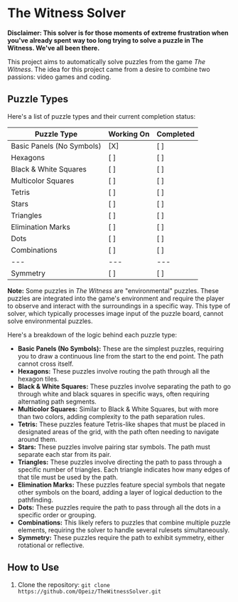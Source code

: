 # The Witness Solver

**Disclaimer:  This solver is for those moments of extreme frustration when you've already spent way too long trying to solve a puzzle in The Witness.  We've all been there.**

This project aims to automatically solve puzzles from the game *The Witness*.  The idea for this project came from a desire to combine two passions: video games and coding.

## Puzzle Types

Here's a list of puzzle types and their current completion status:

| Puzzle Type | Working On |  Completed |
|---|---|---|
| Basic Panels (No Symbols) | [X] | [ ] |
| Hexagons | [ ] | [ ] |
| Black & White Squares | [ ] | [ ] |
| Multicolor Squares | [ ] | [ ] |
| Tetris | [ ] | [ ] |
| Stars | [ ] | [ ] |
| Triangles | [ ] | [ ] |
| Elimination Marks | [ ] | [ ] |
| Dots | [ ] | [ ] |
| Combinations | [ ] | [ ] |
|---|---|---|
| Symmetry | [ ] | [ ] |


**Note:** Some puzzles in *The Witness* are "environmental" puzzles. These puzzles are integrated into the game's environment and require the player to observe and interact with the surroundings in a specific way.  This type of solver, which typically processes image input of the puzzle board, cannot solve environmental puzzles.


Here's a breakdown of the logic behind each puzzle type:

* **Basic Panels (No Symbols):** These are the simplest puzzles, requiring you to draw a continuous line from the start to the end point. The path cannot cross itself.
* **Hexagons:** These puzzles involve routing the path through all the hexagon tiles.
* **Black & White Squares:** These puzzles involve separating the path to go through white and black squares in specific ways, often requiring alternating path segments.
* **Multicolor Squares:** Similar to Black & White Squares, but with more than two colors, adding complexity to the path separation rules.
* **Tetris:** These puzzles feature Tetris-like shapes that must be placed in designated areas of the grid, with the path often needing to navigate around them.
* **Stars:** These puzzles involve pairing star symbols. The path must separate each star from its pair.
* **Triangles:** These puzzles involve directing the path to pass through a specific number of triangles. Each triangle indicates how many edges of that tile must be used by the path.
* **Elimination Marks:** These puzzles feature special symbols that negate other symbols on the board, adding a layer of logical deduction to the pathfinding.
* **Dots:** These puzzles require the path to pass through all the dots in a specific order or grouping.
* **Combinations:** This likely refers to puzzles that combine multiple puzzle elements, requiring the solver to handle several rulesets simultaneously.
* **Symmetry:** These puzzles require the path to exhibit symmetry, either rotational or reflective.


## How to Use

1.  Clone the repository: `git clone https://github.com/Opeiz/TheWitnessSolver.git`
<!-- 2.  Install the required dependencies: `pip install -r requirements.txt`
3.  Run the solver: `python solve.py <puzzle_image>` -->
